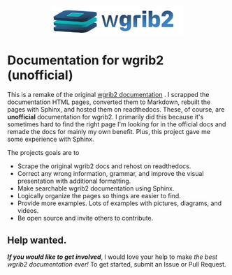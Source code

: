 <div align=center>
<img src="./wgrib2-logo.png" width=300>
</div>

# Documentation for wgrib2 (unofficial)

This is a remake of the original [wgrib2 documentation](https://www.cpc.ncep.noaa.gov/products/wesley/wgrib2/) . I scrapped the documentation HTML pages, converted them to Markdown, rebuilt the pages with Sphinx, and hosted them on readthedocs. These, of course, are **unofficial** documentation for wgrib2. I primarily did this because it's sometimes hard to find the right page I'm looking for in the official docs and remade the docs for mainly my own benefit. Plus, this project gave me some experience with Sphinx.

The projects goals are to

- Scrape the original wgrib2 docs and rehost on readthedocs.
- Correct any wrong information, grammar, and improve the visual presentation with additional formatting.
- Make searchable wgrib2 documentation using Sphinx.
- Logically organize the pages so things are easier to find.
- Provide more examples. Lots of examples with pictures, diagrams, and videos.
- Be open source and invite others to contribute.

## Help wanted.

**_If you would like to get involved_**, I would love your help to make _the best wgrib2 documentation ever!_ To get started, submit an Issue or Pull Request.
